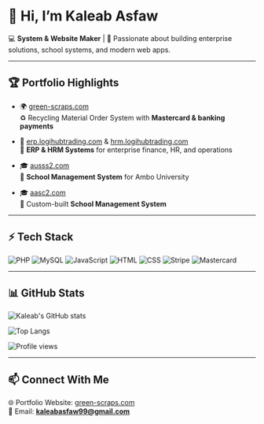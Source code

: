 # 👋 Hi, I’m Kaleab Asfaw  

💻 **System & Website Maker** | 🚀 Passionate about building enterprise solutions, school systems, and modern web apps.  

---

## 🏆 Portfolio Highlights  

- 🌍 [green-scraps.com](https://green-scraps.com)  
  ♻️ Recycling Material Order System with **Mastercard & banking payments**  

- 🏢 [erp.logihubtrading.com](https://erp.logihubtrading.com) & [hrm.logihubtrading.com](https://hrm.logihubtrading.com)  
  🔧 **ERP & HRM Systems** for enterprise finance, HR, and operations  

- 🎓 [ausss2.com](https://ausss2.com)  
  📘 **School Management System** for Ambo University  

- 🎓 [aasc2.com](https://aasc2.com)  
  🏫 Custom-built **School Management System**  

---

## ⚡ Tech Stack  

![PHP](https://img.shields.io/badge/Code-PHP-blue)
![MySQL](https://img.shields.io/badge/Database-MySQL-orange)
![JavaScript](https://img.shields.io/badge/Frontend-JavaScript-yellow)
![HTML](https://img.shields.io/badge/Markup-HTML-red)
![CSS](https://img.shields.io/badge/Style-CSS-green)
![Stripe](https://img.shields.io/badge/Payments-Stripe-purple)
![Mastercard](https://img.shields.io/badge/Payments-Mastercard-darkred)

---

## 📊 GitHub Stats  

![Kaleab's GitHub stats](https://github-readme-stats.vercel.app/api?username=kaleabasfaw&show_icons=true&theme=tokyonight)  

![Top Langs](https://github-readme-stats.vercel.app/api/top-langs/?username=kaleabasfaw&layout=compact&theme=radical)  

![Profile views](https://komarev.com/ghpvc/?username=kaleabasfaw)  

---

## 📫 Connect With Me  

🌐 Portfolio Website: [green-scraps.com](https://green-scraps.com)  
📧 Email: **kaleabasfaw99@gmail.com**  
